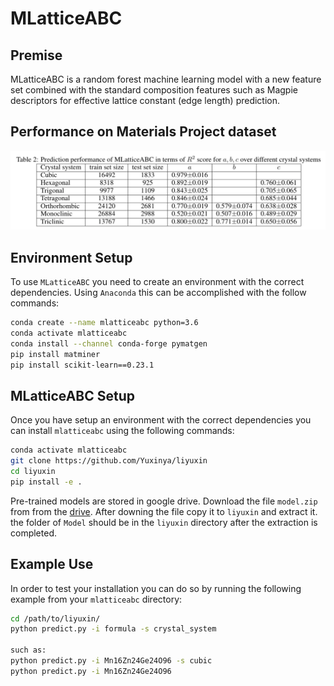 # MLatticeABC


## Premise

MLatticeABC is a random forest machine learning model with a new feature set combined with the standard composition features such as Magpie descriptors for effective lattice constant (edge length) prediction. 

## Performance on Materials Project dataset

<img src="performance1.png" width="600">

## Environment Setup

To use `MLatticeABC` you need to create an environment with the correct dependencies. Using `Anaconda` this can be accomplished with the follow commands:

```bash
conda create --name mlatticeabc python=3.6
conda activate mlatticeabc
conda install --channel conda-forge pymatgen
pip install matminer
pip install scikit-learn==0.23.1
```

## MLatticeABC Setup

Once you have setup an environment with the correct dependencies you can install `mlatticeabc` using the following commands:

```bash
conda activate mlatticeabc
git clone https://github.com/Yuxinya/liyuxin
cd liyuxin
pip install -e .
```

Pre-trained models are stored in google drive. Download the file `model.zip` from from the [drive](https://drive.google.com/file/d/1rIdu_ZvhQ5iGQkrSY5Uh3yLH_L1uel4U/view?usp=sharing). After downing the file copy it to `liyuxin` and extract it. the folder of `Model` should be in the `liyuxin` directory after the extraction is completed.
## Example Use

In order to test your installation you can do so by running the following example from your `mlatticeabc` directory:

```sh
cd /path/to/liyuxin/
python predict.py -i formula -s crystal_system

such as:
python predict.py -i Mn16Zn24Ge24O96 -s cubic
python predict.py -i Mn16Zn24Ge24O96
```
